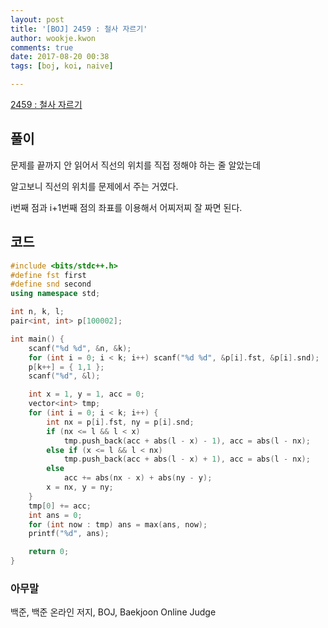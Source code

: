 ```yaml
---
layout: post
title: '[BOJ] 2459 : 철사 자르기'
author: wookje.kwon
comments: true
date: 2017-08-20 00:38
tags: [boj, koi, naive]

---
```


[2459 : 철사 자르기](https://www.acmicpc.net/problem/2459)

## 풀이

문제를 끝까지 안 읽어서 직선의 위치를 직접 정해야 하는 줄 알았는데

알고보니 직선의 위치를 문제에서 주는 거였다.

i번째 점과 i+1번째 점의 좌표를 이용해서 어찌저찌 잘 짜면 된다.

## 코드

```cpp
#include <bits/stdc++.h>
#define fst first
#define snd second
using namespace std;

int n, k, l;
pair<int, int> p[100002];

int main() {
	scanf("%d %d", &n, &k);
	for (int i = 0; i < k; i++) scanf("%d %d", &p[i].fst, &p[i].snd);
	p[k++] = { 1,1 };
	scanf("%d", &l);

	int x = 1, y = 1, acc = 0;
	vector<int> tmp;
	for (int i = 0; i < k; i++) {
		int nx = p[i].fst, ny = p[i].snd;
		if (nx <= l && l < x)
			tmp.push_back(acc + abs(l - x) - 1), acc = abs(l - nx);
		else if (x <= l && l < nx)
			tmp.push_back(acc + abs(l - x) + 1), acc = abs(l - nx);
		else
			acc += abs(nx - x) + abs(ny - y);
		x = nx, y = ny;
	}
	tmp[0] += acc;
	int ans = 0;
	for (int now : tmp) ans = max(ans, now);
	printf("%d", ans);

	return 0;
}
```

### 아무말  
백준, 백준 온라인 저지, BOJ, Baekjoon Online Judge